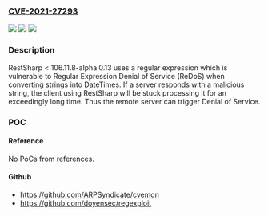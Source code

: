 ### [CVE-2021-27293](https://cve.mitre.org/cgi-bin/cvename.cgi?name=CVE-2021-27293)
![](https://img.shields.io/static/v1?label=Product&message=n%2Fa&color=blue)
![](https://img.shields.io/static/v1?label=Version&message=n%2Fa&color=blue)
![](https://img.shields.io/static/v1?label=Vulnerability&message=n%2Fa&color=brighgreen)

### Description

RestSharp < 106.11.8-alpha.0.13 uses a regular expression which is vulnerable to Regular Expression Denial of Service (ReDoS) when converting strings into DateTimes. If a server responds with a malicious string, the client using RestSharp will be stuck processing it for an exceedingly long time. Thus the remote server can trigger Denial of Service.

### POC

#### Reference
No PoCs from references.

#### Github
- https://github.com/ARPSyndicate/cvemon
- https://github.com/doyensec/regexploit

